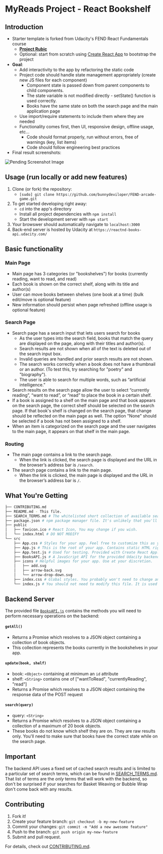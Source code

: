 # MyReads Project - React Bookshelf

## Introduction
* Starter template is forked from Udacity's FEND React Fundamentals course
  * [**Project Rubic**](https://review.udacity.com/#!/rubrics/918/view)
  * Optional: start from scratch using [Create React App](https://github.com/facebookincubator/create-react-app) to bootstrap the project
* **Goal**:
  * Add interactivity to the app by refactoring the static code
  * Project code should handle state management appropriately (create new JS files for each component)
    * Component state is passed down from parent components to child components.
    * The state variable is not modified directly - setState() function is used correctly.
    * Books have the same state on both the search page and the main application page
  * Use import/require statements to include them where they are needed
  * Functionality comes first, then UI, responsive design, offline usage, etc...
    * Code should format properly, run without errors, free of warnings (key, list items)
    * Code should follow engineering best practices
* Final result screenshots:
<img src="" alt="Pending Screenshot Image"/>

## Usage (run locally or add new features)
1. Clone (or fork) the repository:
    * `[sudo] git clone https://github.com/bunnydeviloper/FEND-arcade-game.git`
2. To get started developing right away:
    * `cd` into the app's directory
    * Install all project dependencies with `npm install`
    * Start the development server with `npm start`
3. Your browswer should automatically navigate to `localhost:3000`
4. Back-end server is hosted by Udacity at `https://reactnd-books-api.udacity.com/`

## Basic functionality
### Main Page
* Main page has 3 categories (or "bookshelves") for books (currently reading, want to read, and read)
* Each book is shown on the correct shelf, along with its title and author(s)
* User can move books between shelves (one book at a time) (bulk edit/move is optional feature)
* New information should persist when page refreshed (offline usage is optional feature)

### Search Page
* Search page has a search input that lets users search for books
  * As the user types into the search field, books that match the query are displayed on the page, along with their titles and author(s).
  * Search results are not shown when all of the text is deleted out of the search input box.
  * Invalid queries are handled and prior search results are not shown.
  * The search works correctly when a book does not have a thumbnail or an author. (To test this, try searching for "poetry" and "biography").
  * The user is able to search for multiple words, such as “artificial intelligence.”
* Search results on the search page allow the user to select “currently reading”, “want to read”, or “read” to place the book in a certain shelf.
* If a book is assigned to a shelf on the main page and that book appears on the search page, the correct shelf should be selected on the search page. If that book's shelf is changed on the search page, that change should be reflected on the main page as well. The option "None" should be selected if a book has not been assigned to a shelf.
* When an item is categorized on the search page and the user navigates to the main page, it appears on that shelf in the main page.

### Routing
* The main page contains a link to the search page.
  * When the link is clicked, the search page is displayed and the URL in the browser’s address bar is `/search`.
* The search page contains a link to the main page.
  * When the link is clicked, the main page is displayed and the URL in the browser’s address bar is `/`.

## What You're Getting
```bash
├── CONTRIBUTING.md
├── README.md - This file.
├── SEARCH_TERMS.md # The whitelisted short collection of available search terms for you to use with your app.
├── package.json # npm package manager file. It's unlikely that you'll need to modify this.
├── public
│   ├── favicon.ico # React Icon, You may change if you wish.
│   └── index.html # DO NOT MODIFY
└── src
    ├── App.css # Styles for your app. Feel free to customize this as you desire.
    ├── App.js # This is the root of your app. Contains static HTML right now.
    ├── App.test.js # Used for testing. Provided with Create React App. Testing is encouraged, but not required.
    ├── BooksAPI.js # A JavaScript API for the provided Udacity backend. Instructions for the methods are below.
    ├── icons # Helpful images for your app. Use at your discretion.
    │   ├── add.svg
    │   ├── arrow-back.svg
    │   └── arrow-drop-down.svg
    ├── index.css # Global styles. You probably won't need to change anything here.
    └── index.js # You should not need to modify this file. It is used for DOM rendering only.
```

## Backend Server
The provided file [`BooksAPI.js`](src/BooksAPI.js) contains the methods you will need to perform necessary operations on the backend:

#### `getAll()`
* Returns a Promise which resolves to a JSON object containing a collection of book objects.
* This collection represents the books currently in the bookshelves in your app.

#### `update(book, shelf)`
* book: `<Object>` containing at minimum an `id` attribute
* shelf: `<String>` contains one of ["wantToRead", "currentlyReading", "read"]
* Returns a Promise which resolves to a JSON object containing the response data of the POST request

#### `search(query)`
* query: `<String>`
* Returns a Promise which resolves to a JSON object containing a collection of a maximum of 20 book objects.
* These books do not know which shelf they are on. They are raw results only. You'll need to make sure that books have the correct state while on the search page.

## Important
The backend API uses a fixed set of cached search results and is limited to a particular set of search terms, which can be found in [SEARCH_TERMS.md](SEARCH_TERMS.md). That list of terms are the _only_ terms that will work with the backend, so don't be surprised if your searches for Basket Weaving or Bubble Wrap don't come back with any results.

## Contributing
1. Fork it!
2. Create your feature branch: `git checkout -b my-new-feature`
3. Commit your changes: `git commit -m "Add a new awesome feature"`
4. Push to the branch: `git push origin my-new-feature`
5. Submit and pull request.

For details, check out [CONTRIBUTING.md](CONTRIBUTING.md).
